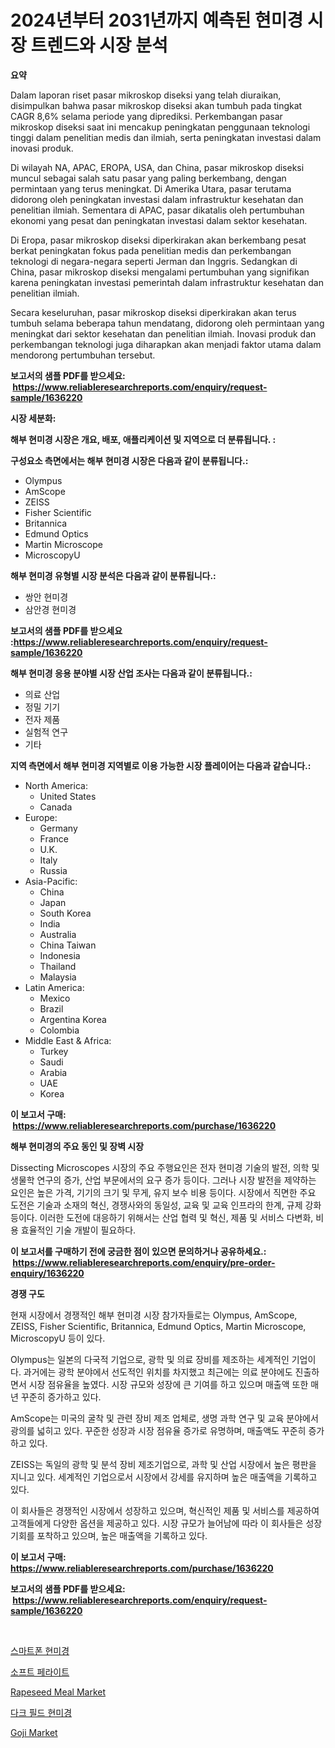 <p><h1>2024년부터 2031년까지 예측된 현미경 시장 트렌드와 시장 분석</h1></p><p><strong>요약</strong></p>
<p><p>Dalam laporan riset pasar mikroskop diseksi yang telah diuraikan, disimpulkan bahwa pasar mikroskop diseksi akan tumbuh pada tingkat CAGR 8,6% selama periode yang diprediksi. Perkembangan pasar mikroskop diseksi saat ini mencakup peningkatan penggunaan teknologi tinggi dalam penelitian medis dan ilmiah, serta peningkatan investasi dalam inovasi produk.</p><p>Di wilayah NA, APAC, EROPA, USA, dan China, pasar mikroskop diseksi muncul sebagai salah satu pasar yang paling berkembang, dengan permintaan yang terus meningkat. Di Amerika Utara, pasar terutama didorong oleh peningkatan investasi dalam infrastruktur kesehatan dan penelitian ilmiah. Sementara di APAC, pasar dikatalis oleh pertumbuhan ekonomi yang pesat dan peningkatan investasi dalam sektor kesehatan.</p><p>Di Eropa, pasar mikroskop diseksi diperkirakan akan berkembang pesat berkat peningkatan fokus pada penelitian medis dan perkembangan teknologi di negara-negara seperti Jerman dan Inggris. Sedangkan di China, pasar mikroskop diseksi mengalami pertumbuhan yang signifikan karena peningkatan investasi pemerintah dalam infrastruktur kesehatan dan penelitian ilmiah.</p><p>Secara keseluruhan, pasar mikroskop diseksi diperkirakan akan terus tumbuh selama beberapa tahun mendatang, didorong oleh permintaan yang meningkat dari sektor kesehatan dan penelitian ilmiah. Inovasi produk dan perkembangan teknologi juga diharapkan akan menjadi faktor utama dalam mendorong pertumbuhan tersebut.</p></p>
<p><strong>보고서의 샘플 PDF를 받으세요: &nbsp;<a href="https://www.reliableresearchreports.com/enquiry/request-sample/1636220">https://www.reliableresearchreports.com/enquiry/request-sample/1636220</a></strong></p>
<p><strong>시장 세분화:</strong></p>
<p><strong> 해부 현미경 시장은 개요, 배포, 애플리케이션 및 지역으로 더 분류됩니다. :</strong></p>
<p><strong>구성요소 측면에서는 해부 현미경 시장은 다음과 같이 분류됩니다.:</strong></p>
<p><ul><li>Olympus</li><li>AmScope</li><li>ZEISS</li><li>Fisher Scientific</li><li>Britannica</li><li>Edmund Optics</li><li>Martin Microscope</li><li>MicroscopyU</li></ul></p>
<p><strong> 해부 현미경 유형별 시장 분석은 다음과 같이 분류됩니다.:</strong></p>
<p><ul><li>쌍안 현미경</li><li>삼안경 현미경</li></ul></p>
<p><strong>보고서의 샘플 PDF를 받으세요 :<a href="https://www.reliableresearchreports.com/enquiry/request-sample/1636220">https://www.reliableresearchreports.com/enquiry/request-sample/1636220</a></strong></p>
<p><strong> 해부 현미경 응용 분야별 시장 산업 조사는 다음과 같이 분류됩니다.:</strong></p>
<p><ul><li>의료 산업</li><li>정밀 기기</li><li>전자 제품</li><li>실험적 연구</li><li>기타</li></ul></p>
<p><strong>지역 측면에서 해부 현미경 지역별로 이용 가능한 시장 플레이어는 다음과 같습니다.:</strong></p>
<p><ul>
    <li>
        North America:
        <ul>
            <li>United States</li>
            <li>Canada</li>
        </ul>
    </li>
    <li>
        Europe:
        <ul>
            <li>Germany</li>
            <li>France</li>
            <li>U.K.</li>
            <li>Italy</li>
            <li>Russia</li>
        </ul>
    </li>
    <li>
        Asia-Pacific:
        <ul>
            <li>China</li>
            <li>Japan</li>
            <li>South Korea</li>
            <li>India</li>
            <li>Australia</li>
            <li>China Taiwan</li>
            <li>Indonesia</li>
            <li>Thailand</li>
            <li>Malaysia</li>
        </ul>
    </li>
    <li>
        Latin America:
        <ul>
            <li>Mexico</li>
            <li>Brazil</li>
            <li>Argentina Korea</li>
            <li>Colombia</li>
        </ul>
    </li>
    <li>
        Middle East & Africa:
        <ul>
            <li>Turkey</li>
            <li>Saudi</li>
            <li>Arabia</li>
            <li>UAE</li>
            <li>Korea</li>
        </ul>
    </li>
    </ul></p>
<p><strong>이 보고서 구매: &nbsp;<a href="https://www.reliableresearchreports.com/purchase/1636220">https://www.reliableresearchreports.com/purchase/1636220</a></strong></p>
<p><strong>해부 현미경의 주요 동인 및 장벽 시장</strong></p>
<p><p>Dissecting Microscopes 시장의 주요 주행요인은 전자 현미경 기술의 발전, 의학 및 생물학 연구의 증가, 산업 부문에서의 요구 증가 등이다. 그러나 시장 발전을 제약하는 요인은 높은 가격, 기기의 크기 및 무게, 유지 보수 비용 등이다. 시장에서 직면한 주요 도전은 기술과 소재의 혁신, 경쟁사와의 동일성, 교육 및 교육 인프라의 한계, 규제 강화 등이다. 이러한 도전에 대응하기 위해서는 산업 협력 및 혁신, 제품 및 서비스 다변화, 비용 효율적인 기술 개발이 필요하다.</p></p>
<p><strong>이 보고서를 구매하기 전에 궁금한 점이 있으면 문의하거나 공유하세요.: &nbsp;<a href="https://www.reliableresearchreports.com/enquiry/pre-order-enquiry/1636220">https://www.reliableresearchreports.com/enquiry/pre-order-enquiry/1636220</a></strong></p>
<p><strong>경쟁 구도</strong></p>
<p><p>현재 시장에서 경쟁적인 해부 현미경 시장 참가자들로는 Olympus, AmScope, ZEISS, Fisher Scientific, Britannica, Edmund Optics, Martin Microscope, MicroscopyU 등이 있다. </p><p>Olympus는 일본의 다국적 기업으로, 광학 및 의료 장비를 제조하는 세계적인 기업이다. 과거에는 광학 분야에서 선도적인 위치를 차지했고 최근에는 의료 분야에도 진출하면서 시장 점유율을 높였다. 시장 규모와 성장에 큰 기여를 하고 있으며 매출액 또한 매년 꾸준히 증가하고 있다.</p><p>AmScope는 미국의 굴착 및 관련 장비 제조 업체로, 생명 과학 연구 및 교육 분야에서 광의를 넓히고 있다. 꾸준한 성장과 시장 점유율 증가로 유명하며, 매출액도 꾸준히 증가하고 있다.</p><p>ZEISS는 독일의 광학 및 분석 장비 제조기업으로, 과학 및 산업 시장에서 높은 평판을 지니고 있다. 세계적인 기업으로서 시장에서 강세를 유지하며 높은 매출액을 기록하고 있다.</p><p>이 회사들은 경쟁적인 시장에서 성장하고 있으며, 혁신적인 제품 및 서비스를 제공하여 고객들에게 다양한 옵션을 제공하고 있다. 시장 규모가 늘어남에 따라 이 회사들은 성장 기회를 포착하고 있으며, 높은 매출액을 기록하고 있다.</p></p>
<p><strong>이 보고서 구매: &nbsp; <a href="https://www.reliableresearchreports.com/purchase/1636220">https://www.reliableresearchreports.com/purchase/1636220</a></strong></p>
<p><strong>보고서의 샘플 PDF를 받으세요: &nbsp;<a href="https://www.reliableresearchreports.com/enquiry/request-sample/1636220">https://www.reliableresearchreports.com/enquiry/request-sample/1636220</a></strong><strong></strong></p>
<p>&nbsp;</p>
<p><p><a href="https://github.com/lkwggful07722/Market-Research-Report-List-1/blob/main/70319117663.md">스마트폰 현미경</a></p><p><a href="https://medium.com/@dunce678678/%EC%86%8C%ED%94%84%ED%8A%B8-%ED%8E%98%EB%9D%BC%EC%9D%B4%ED%8A%B8-%EC%8B%9C%EC%9E%A5-%EB%B6%84%EC%84%9D-%EA%B8%80%EB%A1%9C%EB%B2%8C-%EC%82%B0%EC%97%85-%EC%A0%84%EB%A7%9D-%EB%B0%8F-%EC%98%88%EC%B8%A1-2024%EB%85%84%EB%B6%80%ED%84%B0-2031%EB%85%84%EA%B9%8C%EC%A7%80-1aba0a99d386">소프트 페라이트</a></p><p><a href="https://issuu.com/reportprime-2/docs/rapeseed-meal-market-size-2030.pptx">Rapeseed Meal Market</a></p><p><a href="https://github.com/ZacharyScthmitt4465/Market-Research-Report-List-1/blob/main/76382387664.md">다크 필드 현미경</a></p><p><a href="https://issuu.com/reportprime-2/docs/goji-market-size-2030.pptx">Goji Market</a></p></p>